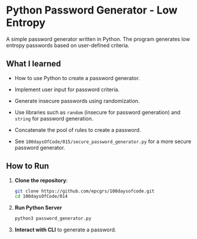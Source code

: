 # Python Password Generator - Low Entropy

A simple password generator written in Python. The program generates low entropy passwords based on user-defined criteria.

## What I learned
- How to use Python to create a password generator.
- Implement user input for password criteria.
- Generate insecure passwords using randomization.
- Use libraries such as `random` (insecure for password generation) and `string` for password generation.
- Concatenate the pool of rules to create a password.

- See `100daysOfCode/015/secure_password_generator.py` for a more secure password generator.

## How to Run

1. **Clone the repository**:
    ```bash
    git clone https://github.com/epcgrs/100daysofcode.git
    cd 100daysOfCode/014
    ```
2. **Run Python Server**

    ```bash
    python3 password_generator.py
    ```

3. **Interact with CLI** to generate a password. 

